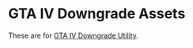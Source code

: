 # GTA IV Downgrade Assets
These are for [GTA IV Downgrade Utility](https://github.com/gillian-guide/GTAIVDowngradeUtilityWPF).